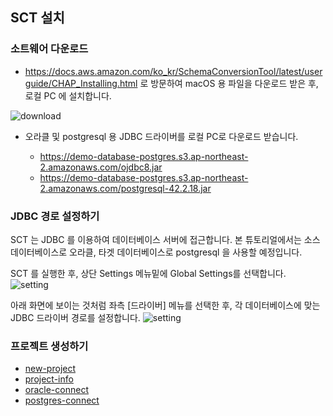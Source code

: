 ## SCT 설치 ##

### 소트웨어 다운로드 ###

* https://docs.aws.amazon.com/ko_kr/SchemaConversionTool/latest/userguide/CHAP_Installing.html 로 방문하여 macOS 용 파일을 다운로드 받은 후, 로컬 PC 에 설치합니다.

![download](https://github.com/gnosia93/postgres-terraform/blob/main/sct/images/sct-download.png)


* 오라클 및 postgresql 용 JDBC 드라이버를 로컬 PC로 다운로드 받습니다.

  - https://demo-database-postgres.s3.ap-northeast-2.amazonaws.com/ojdbc8.jar
  - https://demo-database-postgres.s3.ap-northeast-2.amazonaws.com/postgresql-42.2.18.jar


### JDBC 경로 설정하기 ###

SCT 는 JDBC 를 이용하여 데이터베이스 서버에 접근합니다. 본 튜토리얼에서는 소스 데이터베이스로 오라클, 타겟 데이터베이스로 postgresql 을 사용할 예정입니다. 

SCT 를 실행한 후, 상단 Settings 메뉴밑에 Global Settings를 선택합니다. 
![setting](https://github.com/gnosia93/postgres-terraform/blob/main/sct/images/sct-jdbc-setting.png)

아래 화면에 보이는 것처럼 좌측 [드라이버] 메뉴를 선택한 후, 각 데이터베이스에 맞는 JDBC 드라이버 경로를 설정합니다. 
![setting](https://github.com/gnosia93/postgres-terraform/blob/main/sct/images/sct-jdbc-driver.png)


### 프로젝트 생성하기 ###

* [new-project](https://github.com/gnosia93/postgres-terraform/blob/main/sct/images/sct-new-create.png)
* [project-info](https://github.com/gnosia93/postgres-terraform/blob/main/sct/images/sct-new-project.png)
* [oracle-connect](https://github.com/gnosia93/postgres-terraform/blob/main/sct/images/sct-oracle-connect.png)
* [postgres-connect](https://github.com/gnosia93/postgres-terraform/blob/main/sct/images/sct-postgres-connect.png)
